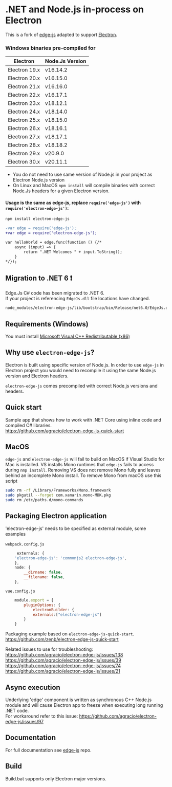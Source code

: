 # .NET and Node.js in-process on Electron

This is a fork of [edge-js](https://github.com/agracio/edge-js) adapted to support [Electron](https://github.com/electron/electron/).

### Windows binaries pre-compiled for 

| Electron      | Node.Js Version  |
| ------------- | ---------------- |
| Electron 19.x | v16.14.2         |
| Electron 20.x | v16.15.0         |
| Electron 21.x | v16.16.0         |
| Electron 22.x | v16.17.1         |
| Electron 23.x | v18.12.1         |
| Electron 24.x | v18.14.0         |
| Electron 25.x | v18.15.0         |
| Electron 26.x | v18.16.1         |
| Electron 27.x | v18.17.1         |
| Electron 28.x | v18.18.2         |
| Electron 29.x | v20.9.0          |
| Electron 30.x | v20.11.1         |

- You do not need to use same version of Node.js in your project as Electron Node.js version
- On Linux and MacOS `npm install` will compile binaries with correct Node.Js headers for a given Electron version.

#### Usage is the same as edge-js, replace `require('edge-js')` with `require('electron-edge-js')`:

```bash
npm install electron-edge-js
```

```diff
-var edge = require('edge-js');
+var edge = require('electron-edge-js');

var helloWorld = edge.func(function () {/*
    async (input) => {
        return ".NET Welcomes " + input.ToString();
    }
*/});
```
## Migration to .NET 6 :exclamation: 

Edge.Js C# code has been migrated to .NET 6.  
If your project is referencing `EdgeJs.dll` file locations have changed.

```bash
node_modules/electron-edge-js/lib/bootstrap/bin/Release/net6.0/EdgeJs.dll
```

## Requirements (Windows)

You must install [Microsoft Visual C++ Redistributable (x86)](https://www.microsoft.com/en-us/download/details.aspx?id=52685)

## Why use `electron-edge-js`?

Electron is built using specific version of Node.js. In order to use `edge-js` in Electron project you would need to recompile it using the same Node.js version and Electron headers.

`electron-edge-js` comes precompiled with correct Node.js versions and headers.

## Quick start

Sample app that shows how to work with .NET Core using inline code and compiled C# libraries.  
https://github.com/agracio/electron-edge-js-quick-start

## MacOS

`edge-js` and `electron-edge-js` will fail to build on MacOS if Visual Studio for Mac is installed.
VS installs Mono runtimes that `edge-js` fails to access during `nmp install`. 
Removing VS does not remove Mono fully and leaves behind an incomplete Mono install.
To remove Mono from macOS use this script

```bash
sudo rm -rf /Library/Frameworks/Mono.framework
sudo pkgutil --forget com.xamarin.mono-MDK.pkg
sudo rm /etc/paths.d/mono-commands
```

## Packaging Electron application

'electron-edge-js' needs to be specified as external module, some examples<br/>  
``webpack.config.js ``
```js
     externals: {
    'electron-edge-js': 'commonjs2 electron-edge-js',
    },
    node: {
        __dirname: false,
        __filename: false,
    },
```  
``vue.config.js``
```js
    module.export = {
        pluginOptions: {
            electronBuilder: {
            externals:["electron-edge-js"]
        }
    }
```  
Packaging example based on `electron-edge-js-quick-start`.  
https://github.com/zenb/electron-edge-js-quick-start  
  
Related issues to use for troubleshooting:  
https://github.com/agracio/electron-edge-js/issues/138  
https://github.com/agracio/electron-edge-js/issues/39  
https://github.com/agracio/electron-edge-js/issues/74  
https://github.com/agracio/electron-edge-js/issues/21



## Async execution

Underlying 'edge' component is written as synchronous C++ Node.js module and will cause Electron app to freeze when executing long running .NET code.  
For workaround refer to this issue: https://github.com/agracio/electron-edge-js/issues/97

## Documentation

For full documentation see [edge-js](https://github.com/agracio/edge-js) repo.

## Build

Build.bat supports only Electron major versions.
